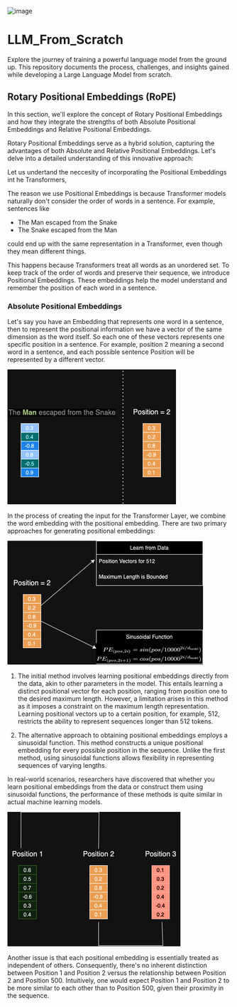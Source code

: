 ![image](https://github.com/bala1802/LLM_From_Scratch/assets/22103095/76bc6f7d-eff3-4a1c-94cb-1c15e1015b5c)


# LLM_From_Scratch
Explore the journey of training a powerful language model from the ground up. This repository documents the process, challenges, and insights gained while developing a Large Language Model from scratch.

## Rotary Positional Embeddings (RoPE)

In this section, we'll explore the concept of Rotary Positional Embeddings and how they integrate the strengths of both Absolute Positional Embeddings and Relative Positional Embeddings.

Rotary Positional Embeddings serve as a hybrid solution, capturing the advantages of both Absolute and Relative Positional Embeddings. Let's delve into a detailed understanding of this innovative approach:

Let us undertand the neccesity of incorporating the Positional Embeddings int he Transformers,

The reason we use Positional Embeddings is because Transformer models naturally don't consider the order of words in a sentence. For example, sentences like

- The Man escaped from the Snake
- The Snake escaped from the Man

could end up with the same representation in a Transformer, even though they mean different things.

This happens because Transformers treat all words as an unordered set. To keep track of the order of words and preserve their sequence, we introduce Positional Embeddings. These embeddings help the model understand and remember the position of each word in a sentence.

### Absolute Positional Embeddings

Let's say you have an Embedding that represents one word in a sentence, then to represent the positional information we have a vector of the same dimension as the word itself. So each one of these vectors represents one specific position in a sentence. For example, position 2 meaning a second word in a sentence, and each possible sentence Position will be represented by a different vector. 


![alt text](Visuals/01_AbsolutePositionalEmbedding.png)

In the process of creating the input for the Transformer Layer, we combine the word embedding with the positional embedding. There are two primary approaches for generating positional embeddings:

![alt text](Visuals/02_AbsoultePositionalEmbedding.png)

1) The initial method involves learning positional embeddings directly from the data, akin to other parameters in the model. This entails learning a distinct positional vector for each position, ranging from position one to the desired maximum length. However, a limitation arises in this method as it imposes a constraint on the maximum length representation. Learning positional vectors up to a certain position, for example, 512, restricts the ability to represent sequences longer than 512 tokens.

2) The alternative approach to obtaining positional embeddings employs a sinusoidal function. This method constructs a unique positional embedding for every possible position in the sequence. Unlike the first method, using sinusoidal functions allows flexibility in representing sequences of varying lengths.

In real-world scenarios, researchers have discovered that whether you learn positional embeddings from the data or construct them using sinusoidal functions, the performance of these methods is quite similar in actual machine learning models.

![alt text](Visuals/03_AbsoultePositionalEmbedding.png)

Another issue is that each positional embedding is essentially treated as independent of others. Consequently, there's no inherent distinction between Position 1 and Position 2 versus the relationship between Position 2 and Position 500. Intuitively, one would expect Position 1 and Position 2 to be more similar to each other than to Position 500, given their proximity in the sequence.